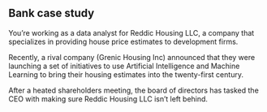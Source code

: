 ## Bank case study

You’re working as a data analyst for Reddic Housing LLC, a company that specializes in providing house price estimates to development firms.

Recently, a rival company (Grenic Housing Inc) announced that they were launching a set of initiatives to use Artificial Intelligence and Machine Learning to bring their housing estimates into the twenty-first century.

After a heated shareholders meeting, the board of directors has tasked the CEO with making sure Reddic Housing LLC isn’t left behind.
